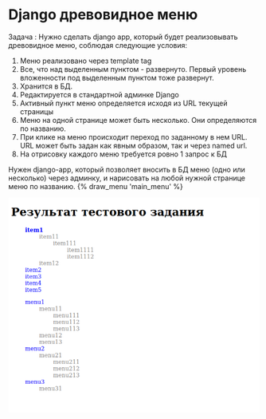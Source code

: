 # Django древовидное меню

Задача :
Нужно сделать django app, который будет реализовывать древовидное меню, соблюдая следующие условия:
1) Меню реализовано через template tag
2) Все, что над выделенным пунктом - развернуто. Первый уровень вложенности под выделенным пунктом тоже развернут.
3) Хранится в БД.
4) Редактируется в стандартной админке Django
5) Активный пункт меню определяется исходя из URL текущей страницы
6) Меню на одной странице может быть несколько. Они определяются по названию.
7) При клике на меню происходит переход по заданному в нем URL. URL может быть задан как явным образом, так и через named url.
8) На отрисовку каждого меню требуется ровно 1 запрос к БД
 
Нужен django-app, который позволяет вносить в БД меню (одно или несколько) через админку, и нарисовать на любой нужной странице меню по названию.
 {% draw_menu 'main_menu' %}

![image](menu_res.png)
